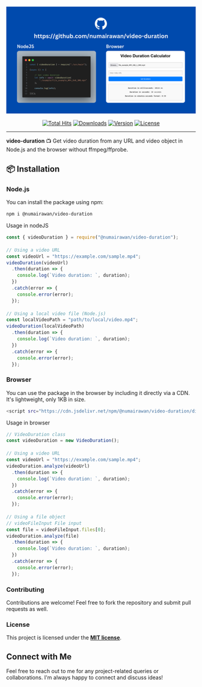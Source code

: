 <p align="center">
    <img src="https://raw.githubusercontent.com/numairawan/video-duration/main/art/video-duration.png" width="600" alt="video-duration">
    <p align="center">
        <a href="https://github.com/numairawan/video-duration"><img alt="Total Hits" src="https://hits.dwyl.com/numairawan/video-duration.svg?style=flat-square"></a>
        <a href="https://www.npmjs.com/package/@numairawan/video-duration"><img alt="Downloads" src="https://img.shields.io/npm/dt/@numairawan/video-duration"></a>
        <a href="https://www.npmjs.com/package/@numairawan/video-duration"><img alt="Version" src="https://img.shields.io/npm/v/@numairawan/video-duration?logo=npm&style=flat-square"></a>
        <a href="https://github.com/numairawan/video-duration"><img alt="License" src="https://img.shields.io/github/license/numairawan/video-duration"></a>
    </p>
</p>


------
**video-duration** 📺 Get video duration from any URL and video object in Node.js and the browser without ffmpeg/ffprobe.

## 📦 Installation

### Node.js

You can install the package using npm:

```sh
npm i @numairawan/video-duration
```

Usage in nodeJS

```js
const { videoDuration } = require("@numairawan/video-duration");

// Using a video URL
const videoUrl = "https://example.com/sample.mp4";
videoDuration(videoUrl)
  .then(duration => {
    console.log(`Video duration: `, duration);
  })
  .catch(error => {
    console.error(error);
  });

// Using a local video file (Node.js)
const localVideoPath = "path/to/local/video.mp4";
videoDuration(localVideoPath)
  .then(duration => {
    console.log(`Video duration: `, duration);
  })
  .catch(error => {
    console.error(error);
  });
```

### Browser

You can use the package in the browser by including it directly via a CDN. It's lightweight, only 1KB in size.

```sh
<script src="https://cdn.jsdelivr.net/npm/@numairawan/video-duration/dist/index.min.js"></script>
```

Usage in browser

```js
// VideoDuration class
const videoDuration = new VideoDuration();

// Using a video URL
const videoUrl = "https://example.com/sample.mp4";
videoDuration.analyze(videoUrl)
  .then(duration => {
    console.log(`Video duration: `, duration);
  })
  .catch(error => {
    console.error(error);
  });

// Using a file object
// videoFileInput File input 
const file = videoFileInput.files[0];
videoDuration.analyze(file)
  .then(duration => {
    console.log(`Video duration: `, duration);
  })
  .catch(error => {
    console.error(error);
  });
```

### Contributing
Contributions are welcome! Feel free to fork the repository and submit pull requests as well.

### License
This project is licensed under the **[MIT license](https://opensource.org/licenses/MIT)**.


## Connect with Me

Feel free to reach out to me for any project-related queries or collaborations. I'm always happy to connect and discuss ideas!
